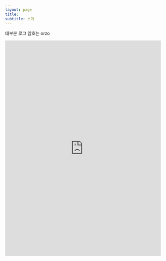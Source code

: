 ```yaml
---
layout: page
title: 
subtitle: 소개
---
```


대부분 로그 암호는 orzo


<iframe src="https://docs.google.com/spreadsheets/d/1zqMohCmZlHBORXjnbvKGdVAekQha5SnTIHJ0JWLkaD4/preview" frameborder="0" height="700px" width="100%"></iframe>

